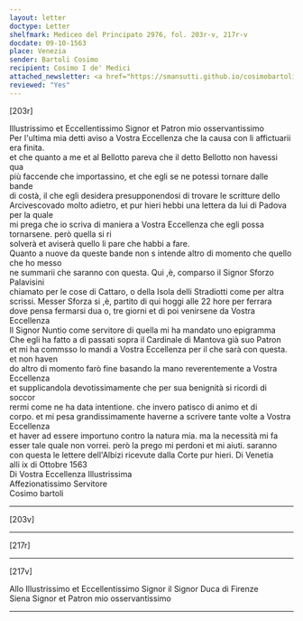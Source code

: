 ```yaml
---
layout: letter
doctype: Letter
shelfmark: Mediceo del Principato 2976, fol. 203r-v, 217r-v
docdate: 09-10-1563
place: Venezia
sender: Bartoli Cosimo
recipient: Cosimo I de' Medici
attached_newsletter: <a href="https://smansutti.github.io/cosimobartoli/texts/3079_053/">3079_053</a>
reviewed: "Yes"
---
```


[203r]  
  
  
Illustrissimo et Eccellentissimo Signor et Patron mio osservantissimo  
Per l'ultima mia detti aviso a Vostra Eccellenza che la causa con li affictuarii era finita.  
et che quanto a me et al Bellotto pareva che il detto Bellotto non havessi qua  
più faccende che importassino, et che egli se ne potessi tornare dalle bande  
di costà, il che egli desidera presupponendosi di trovare le scritture dello  
Arcivescovado molto adietro, et pur hieri hebbi una lettera da lui di Padova per la quale  
mi prega che io scriva di maniera a Vostra Eccellenza che egli possa tornarsene. però quella si ri  
solverà et aviserà quello li pare che habbi a fare.  
Quanto a nuove da queste bande non s intende altro di momento che quello che ho messo  
ne summarii che saranno con questa. Qui ,è, comparso il Signor Sforzo Palavisini  
chiamato per le cose di Cattaro, o della Isola delli Stradiotti come per altra  
scrissi. Messer Sforza si ,è, partito di qui hoggi alle 22 hore per ferrara  
dove pensa fermarsi dua o, tre giorni et di poi venirsene da Vostra Eccellenza  
Il Signor Nuntio come servitore di quella mi ha mandato uno epigramma  
Che egli ha fatto a dì passati sopra il Cardinale di Mantova già suo Patron  
et mi ha commsso lo mandi a Vostra Eccellenza per il che sarà con questa. et non haven  
do altro di momento farò fine basando la mano reverentemente a Vostra Eccellenza  
et supplicandola devotissimamente che per sua benignità si ricordi di soccor  
rermi come ne ha data intentione. che invero patisco di animo et di  
corpo. et mi pesa grandissimamente haverne a scrivere tante volte a Vostra Eccellenza  
et haver ad essere importuno contro la natura mia. ma la necessità mi fa  
esser tale quale non vorrei. però la prego mi perdoni et mi aiuti. saranno  
con questa le lettere dell'Albizi ricevute dalla Corte pur hieri. Di Venetia  
alli ix di Ottobre 1563  
Di Vostra Eccellenza Illustrissima  
Affezionatissimo Servitore  
Cosimo bartoli  
  
---  

[203v]  
  
  
  
---  

[217r]  
  
  
  
---  

[217v]  
  
  
Allo Illustrissimo et Eccellentissimo Signor il Signor Duca di Firenze  
Siena Signor et Patron mio osservantissimo  
  
---  

